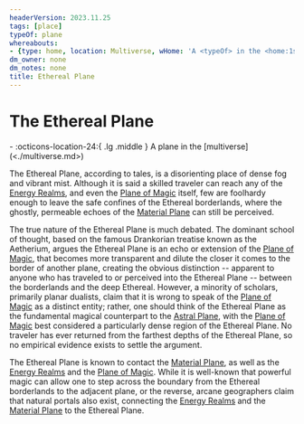 ```yaml
---
headerVersion: 2023.11.25
tags: [place]
typeOf: plane
whereabouts:
- {type: home, location: Multiverse, wHome: 'A <typeOf> in the <home:1s>'}
dm_owner: none
dm_notes: none
title: Ethereal Plane
---
```

# The Ethereal Plane
<div class="grid cards ext-narrow-margin ext-one-column" markdown>
-    :octicons-location-24:{ .lg .middle } A plane in the [multiverse](<./multiverse.md>)  
</div>


The Ethereal Plane, according to tales, is a disorienting place of dense fog and vibrant mist. Although it is said a skilled traveler can reach any of the [Energy Realms](<energy-realms/energy-realms.md>), and even the [Plane of Magic](<./plane-of-magic.md>) itself, few are foolhardy enough to leave the safe confines of the Ethereal borderlands, where the ghostly, permeable echoes of the  [Material Plane](<./material-plane.md>) can still be perceived. 

The true nature of the Ethereal Plane is much debated. The dominant school of thought, based on the famous Drankorian treatise known as the Aetherium, argues the Ethereal Plane is an echo or extension of the [Plane of Magic](<./plane-of-magic.md>), that becomes more transparent and dilute the closer it comes to the border of another plane, creating the obvious distinction -- apparent to anyone who has traveled to or perceived into the Ethereal Plane -- between the borderlands and the deep Ethereal. However, a minority of scholars, primarily planar dualists, claim that it is wrong to speak of the [Plane of Magic](<./plane-of-magic.md>) as a distinct entity; rather, one should think of the Ethereal Plane as the fundamental magical counterpart to the [Astral Plane](<./astral-plane.md>), with the [Plane of Magic](<./plane-of-magic.md>) best considered a particularly dense region of the Ethereal Plane. No traveler has ever returned from the farthest depths of the Ethereal Plane, so no empirical evidence exists to settle the argument. 

The Ethereal Plane is known to contact the [Material Plane](<./material-plane.md>), as well as the [Energy Realms](<energy-realms/energy-realms.md>) and the [Plane of Magic](<./plane-of-magic.md>). While it is well-known that powerful magic can allow one to step across the boundary from the Ethereal borderlands to the adjacent plane, or the reverse, arcane geographers claim that natural portals also exist, connecting the [Energy Realms](<energy-realms/energy-realms.md>) and the [Material Plane](<./material-plane.md>) to the Ethereal Plane. 

